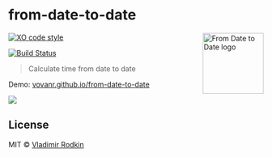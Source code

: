 # from-date-to-date

<img align="right" width="120" height="120"
     src="./logo.svg" alt="From Date to Date logo">

[![XO code style][codestyle-image]][codestyle-url]

[![Build Status][travis-image]][travis-url]

> Calculate time from date to date

Demo: [vovanr.github.io/from-date-to-date][demo]

![](preview.png)

## License
MIT © [Vladimir Rodkin](https://github.com/VovanR)

[demo]: https://vovanr.github.io/from-date-to-date

[codestyle-url]: https://github.com/xojs/xo
[codestyle-image]: https://img.shields.io/badge/code_style-XO-5ed9c7.svg?style=flat-square

[travis-url]: https://travis-ci.org/VovanR/from-date-to-date
[travis-image]: https://img.shields.io/travis/VovanR/from-date-to-date.svg?style=flat-square
